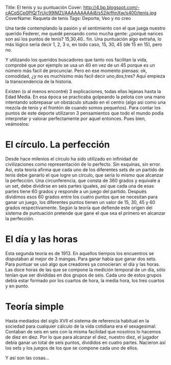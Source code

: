 Title: El tenis y su puntuación
Cover: http://4.bp.blogspot.com/-cACqSCp0PlQ/TrUjc99lMZI/AAAAAAAAAj8/s52ikjfhnXw/s400/tenis.jpg
CoverName: Raqueta de tenis
Tags: Deporte, Veo y no creo

Una tarde contemplando la pasión y el sentimiento con el que juega nuestro querido Federer, me quedé pensando como mucha gente: ¿porqué narices son asi los puntos de tenis? 15,30,40.. fin. Una puntuación algo extraña, lo más lógico seria decir 1, 2, 3 o, en todo caso, 15, 30, 45 (de 15 en 15), pero no.

Y utilizando los queridos buscadores que tanto nos facilitan la vida, comprobé que por ejemplo se usa un 40 en vez de un 45 porque es un número más facil de procunciar. Pero en ese momento piensas: ok, comodidad, ¿y no es muchísimo más facil decir uno,dos,tres? Aquí empieza la transcendencia de la historia.

Existen (o al menos encontré) 3 explicaciones, todas ellas lejanas hasta la Edad Media. En esa época se practicaba golpeando la pelota con una mano intentando sobrepasar un obstáculo situado en el centro (algo asi como una mezcla de tenis y el frontón de cuando somos pequeños). Para contar los puntos de este deporte utilizaron 3 pensamientos que todo el mundo podía interpretar y valorar perfectamente por aquel entonces. Pues bien, veámoslos:

# El círculo. La perfección

Desde hace milenios el círculo ha sido utilizado en infinidad de civilizaciones como representación de lo perfecto. Sin esquinas, sin error.
Así, esta teoría afirma que cada uno de los diferentes sets de un partido de tenis debe ganarlo el que logre un círculo, que sería lo mismo que alcanzar la perfección.
Una circunferencia, que consta de 360 grados y equivale a un set, debe dividirse en seis partes iguales, así que cada una de esas partes tiene 60 grados y responde a un juego del partido. Después dividimos esos 60 grados entre los cuatro puntos que se necesitan para ganar un juego, los diferentes puntos tienen un valor de 15, 30, 45 y 60 grados respectivamente.
Según la teoría que defiende este origen del sistema de puntuación pretende que gane el que sea el primero en alcanzar la perfección.

# El día y las horas

Esta segunda teoría es de 1913. En aquellos tiempos los encuentros se disputaban al mejor de 3 mangas. Para ganar había que ganar dos sets. Para puntuar se usó algo que creadores ya conocieran: el día y las horas.
Las doce horas de las que se compone la medición temporal de un día, sólo tenían que ser divididas en dos grupos de seis. Cada uno de estos grupos debía estar formado por los cuartos de hora, la media hora, los tres cuartos y en punto.

# Teoría simple

Hasta mediados del siglo XVII el sistema de referencia habitual en la sociedad para cualquier cálculo de la vida cotidiana era el sexagesimal: Contaban de seis en seis con la misma facilidad que nosotros lo hacemos de diez en diez.
Por lo que para alcanzar el diez, nuestro diez, el jugador debía ganar un total de seis puntos, divididos en cuatro partes.
Nacieron así los sets y los juegos de los que se compone cada uno de ellos.

Y así son las cosas...

